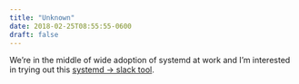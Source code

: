 ```yaml
---
title: "Unknown"
date: 2018-02-25T08:55:55-0600
draft: false
---
```


We’re in the middle of wide adoption of systemd at work and I’m interested in trying out this [systemd -> slack tool](https://www.scaledrone.com/blog/posts/real-time-notifications-from-systemd-to-slack).
